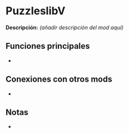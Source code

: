 # PuzzleslibV

**Descripción:** *(añadir descripción del mod aquí)*

## Funciones principales
- 

## Conexiones con otros mods
- 

## Notas
- 
